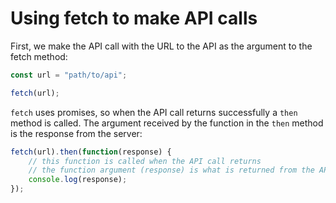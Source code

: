 # Using fetch to make API calls

First, we make the API call with the URL to the API as the argument to the fetch method:

```js
const url = "path/to/api";

fetch(url);
```

`fetch` uses promises, so when the API call returns successfully a `then` method is called. The argument received by the function in the `then` method is the response from the server:

```js
fetch(url).then(function(response) {
    // this function is called when the API call returns
    // the function argument (response) is what is returned from the API
    console.log(response);
});
```
